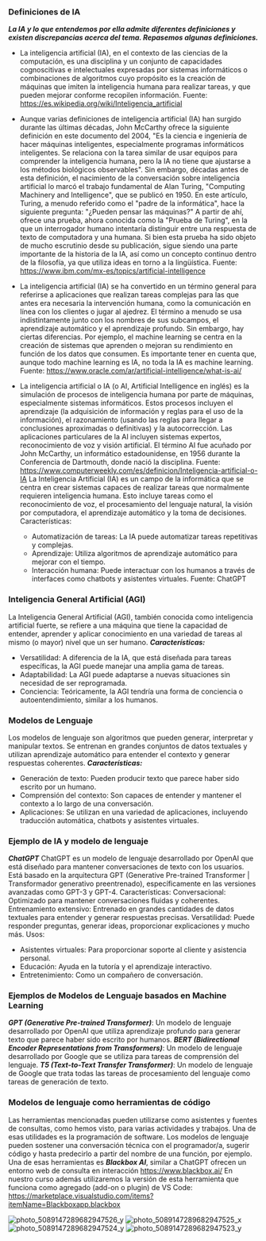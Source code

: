 ### Definiciones de IA
***La IA y lo que entendemos por ella admite diferentes definiciones y existen discrepancias acerca del tema. Repasemos algunas definiciones.***

- La inteligencia artificial (IA), en el contexto de las ciencias de la computación, es una disciplina y un conjunto de capacidades cognoscitivas e intelectuales expresadas por sistemas informáticos o combinaciones de algoritmos cuyo propósito es la creación de máquinas que imiten la inteligencia humana para realizar tareas, y que pueden mejorar conforme recopilen información.
Fuente: https://es.wikipedia.org/wiki/Inteligencia_artificial

- Aunque varias definiciones de inteligencia artificial (IA) han surgido durante las últimas décadas, John McCarthy ofrece la siguiente definición en este documento del 2004, "Es la ciencia e ingeniería de hacer máquinas inteligentes, especialmente programas informáticos inteligentes. Se relaciona con la tarea similar de usar equipos para comprender la inteligencia humana, pero la IA no tiene que ajustarse a los métodos biológicos observables".
Sin embargo, décadas antes de esta definición, el nacimiento de la conversación sobre inteligencia artificial lo marcó el trabajo fundamental de Alan Turing, "Computing Machinery and Intelligence", que se publicó en 1950. En este artículo, Turing, a menudo referido como el "padre de la informática", hace la siguiente pregunta: "¿Pueden pensar las máquinas?" A partir de ahí, ofrece una prueba, ahora conocida como la "Prueba de Turing", en la que un interrogador humano intentaría distinguir entre una respuesta de texto de computadora y una humana. Si bien esta prueba ha sido objeto de mucho escrutinio desde su publicación, sigue siendo una parte importante de la historia de la IA, así como un concepto continuo dentro de la filosofía, ya que utiliza ideas en torno a la lingüística.
Fuente: https://www.ibm.com/mx-es/topics/artificial-intelligence

- La inteligencia artificial (IA) se ha convertido en un término general para referirse a aplicaciones que realizan tareas complejas para las que antes era necesaria la intervención humana, como la comunicación en línea con los clientes o jugar al ajedrez. El término a menudo se usa indistintamente junto con los nombres de sus subcampos, el aprendizaje automático y el aprendizaje profundo.
Sin embargo, hay ciertas diferencias. Por ejemplo, el machine learning se centra en la creación de sistemas que aprenden o mejoran su rendimiento en función de los datos que consumen. Es importante tener en cuenta que, aunque todo machine learning es IA, no toda la IA es machine learning.
Fuente: https://www.oracle.com/ar/artificial-intelligence/what-is-ai/

- La inteligencia artificial o IA (o AI, Artificial Intelligence en inglés) es la simulación de procesos de inteligencia humana por parte de máquinas, especialmente sistemas informáticos. Estos procesos incluyen el aprendizaje (la adquisición de información y reglas para el uso de la información), el razonamiento (usando las reglas para llegar a conclusiones aproximadas o definitivas) y la autocorrección. Las aplicaciones particulares de la AI incluyen sistemas expertos, reconocimiento de voz y visión artificial.
El término AI fue acuñado por John McCarthy, un informático estadounidense, en 1956 durante la Conferencia de Dartmouth, donde nació la disciplina.
Fuente: https://www.computerweekly.com/es/definicion/Inteligencia-artificial-o-IA
La Inteligencia Artificial (IA) es un campo de la informática que se centra en crear sistemas capaces de realizar tareas que normalmente requieren inteligencia humana. Esto incluye tareas como el reconocimiento de voz, el procesamiento del lenguaje natural, la visión por computadora, el aprendizaje automático y la toma de decisiones.
Características:
  - Automatización de tareas: La IA puede automatizar tareas repetitivas y complejas.
  - Aprendizaje: Utiliza algoritmos de aprendizaje automático para mejorar con el tiempo.
  - Interacción humana: Puede interactuar con los humanos a través de interfaces como chatbots y asistentes virtuales.
Fuente: ChatGPT

### Inteligencia General Artificial (AGI)
La Inteligencia General Artificial (AGI), también conocida como inteligencia artificial fuerte, se refiere a una máquina que tiene la capacidad de entender, aprender y aplicar conocimiento en una variedad de tareas al mismo (o mayor) nivel que un ser humano.
***Características:***
  - Versatilidad: A diferencia de la IA, que está diseñada para tareas específicas, la AGI puede manejar una amplia gama de tareas.
  - Adaptabilidad: La AGI puede adaptarse a nuevas situaciones sin necesidad de ser reprogramada.
  - Conciencia: Teóricamente, la AGI tendría una forma de conciencia o autoentendimiento, similar a los humanos.

### Modelos de Lenguaje
Los modelos de lenguaje son algoritmos que pueden generar, interpretar y manipular textos. Se entrenan en grandes conjuntos de datos textuales y utilizan aprendizaje automático para entender el contexto y generar respuestas coherentes.
***Características:***
  - Generación de texto: Pueden producir texto que parece haber sido escrito por un humano.
  - Comprensión del contexto: Son capaces de entender y mantener el contexto a lo largo de una conversación.
  - Aplicaciones: Se utilizan en una variedad de aplicaciones, incluyendo traducción automática, chatbots y asistentes virtuales.

### Ejemplo de IA y modelo de lenguaje
***ChatGPT***
ChatGPT es un modelo de lenguaje desarrollado por OpenAI que está diseñado para mantener conversaciones de texto con los usuarios. Está basado en la arquitectura GPT (Generative Pre-trained Transformer | Transformador generativo preentrenado), específicamente en las versiones avanzadas como GPT-3 y GPT-4.
Características:
Conversacional: Optimizado para mantener conversaciones fluidas y coherentes.
Entrenamiento extensivo: Entrenado en grandes cantidades de datos textuales para entender y generar respuestas precisas.
Versatilidad: Puede responder preguntas, generar ideas, proporcionar explicaciones y mucho más.
Usos:
  - Asistentes virtuales: Para proporcionar soporte al cliente y asistencia personal.
  - Educación: Ayuda en la tutoría y el aprendizaje interactivo.
  - Entretenimiento: Como un compañero de conversación.

### Ejemplos de Modelos de Lenguaje basados en Machine Learning
***GPT (Generative Pre-trained Transformer)***: Un modelo de lenguaje desarrollado por OpenAI que utiliza aprendizaje profundo para generar texto que parece haber sido escrito por humanos.
***BERT (Bidirectional Encoder Representations from Transformers)***: Un modelo de lenguaje desarrollado por Google que se utiliza para tareas de comprensión del lenguaje.
***T5 (Text-to-Text Transfer Transformer)***: Un modelo de lenguaje de Google que trata todas las tareas de procesamiento del lenguaje como tareas de generación de texto.

### Modelos de lenguaje como herramientas de código
Las herramientas mencionadas pueden utilizarse como asistentes y fuentes de consultas, como hemos visto, para varias actividades y trabajos. Una de esas utilidades es la programación de software. Los modelos de lenguaje pueden sostener una conversación técnica con el programador/a, sugerir código y hasta predecirlo a partir del nombre de una función, por ejemplo.
Una de esas herramientas es ***Blackbox AI***, similar a ChatGPT ofrecen un entorno web de consulta en interacción https://www.blackbox.ai/
En nuestro curso además utilizaremos la versión de esta herramienta que funciona como agregado (add-on o plugin)  de VS Code: https://marketplace.visualstudio.com/items?itemName=Blackboxapp.blackbox


![photo_5089147289682947526_y](https://github.com/aillus-ct/intro-programacion/assets/13785484/c6dcd686-d3aa-48b7-89e7-0f07c0b80c5b)
![photo_5089147289682947525_x](https://github.com/aillus-ct/intro-programacion/assets/13785484/246856b2-add5-4693-9b1f-161f9740ed88)
![photo_5089147289682947524_y](https://github.com/aillus-ct/intro-programacion/assets/13785484/81ebbb2c-8b05-40e8-8b9d-7801c428c851)
![photo_5089147289682947523_y](https://github.com/aillus-ct/intro-programacion/assets/13785484/b2394122-7f57-4317-99e3-0f310fdaebe2)
